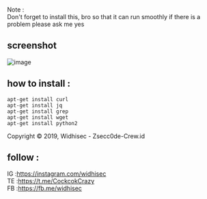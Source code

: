 <br>Note :</br>
Don't forget to install this, bro so that it can run smoothly
if there is a problem please ask me yes<br>
## screenshot
![image](https://raw.githubusercontent.com/widhisec/soundcloud-downloader/master/SS.png)
## how to install :
```
apt-get install curl
apt-get install jq
apt-get install grep
apt-get install wget
apt-get install python2
```
Copyright © 2019, Widhisec - Zsecc0de-Crew.id
## follow :
IG :https://instagram.com/widhisec</br>
TE :https://t.me/CockcokCrazy</br>
FB :https://fb.me/widhisec</br>
